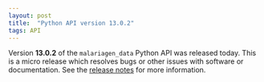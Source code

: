 ```yaml
---
layout: post
title:  "Python API version 13.0.2"
tags: API
---
```


Version <strong>13.0.2</strong> of the `malariagen_data` Python API was
released today. This is a micro release which resolves bugs or other
issues with software or documentation. See the [release
notes](https://github.com/malariagen/malariagen-data-python/releases/tag/v13.0.2)
for more information.
